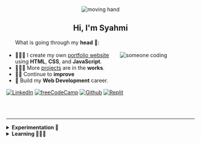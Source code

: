 <!DOCTYPE html>
<html>
<head>
  <meta charset="UTF-8">
  <meta http-equiv="X-UA-Compatible" content="IE-edge">
  <meta name="viewport" content="width=device-width, initial-scale=1.0">
  
<section align="center">
  <img src="https://raw.githubusercontent.com/iampavangandhi/iampavangandhi/master/gifs/Hi.gif" width="150" alt="moving hand">
  <h1>Hi, I'm Syahmi</h1>
</section>

<ul>What is going through my <b>head</b> 🧠:
   <br><br>
  <a>
  <img align="right" src="https://raw.githubusercontent.com/abhisheknaiidu/abhisheknaiidu/master/code.gif" width=200 alt="someone coding"/>
  </a>
  <li>🕵🏻‍♂️ I create my own <a href="syahmiz.github.io">portfolio website<a> using <b>HTML</b>, <b>CSS</b>, and <b>JavaScript</b>.</li>
  <li>👨🏻‍💻 More <a href="https://syahmiz.github.io/projects.html">projects</a> are in the <b>works</b>.</li>
  <li>💪🏻 Continue to <b>improve</b></li>
  <li>👾 Build my <b>Web Development</b> career.</li>
</ul>

<p align="left">
<a href="https://www.linkedin.com/in/szx96" target="blank"><img align="center" src="https://img.shields.io/badge/linkedin-%230077B5.svg?style=for-the-badge&logo=linkedin&logoColor=white" alt="LinkedIn" width="80"/></a>
<a href="https://www.freecodecamp.org/SYAHMI-ROSLEE" target="blank"><img align="center" src="https://img.shields.io/badge/Freecodecamp-%23123.svg?&style=for-the-badge&logo=freecodecamp&logoColor=green" alt="freeCodeCamp" width="111"/></a>
<a href="https://github.com/Syahmiz" target="blank"><img align="center" src="https://img.shields.io/badge/github-%23121011.svg?style=for-the-badge&logo=github&logoColor=white" alt="Github" width="73"/></a>
<a href="https://replit.com/@zikryx" target="blank"><img align="center" src="https://img.shields.io/badge/Replit-DD1200?style=for-the-badge&logo=Replit&logoColor=white" alt="Replit" width="67"/></a>

<br /><br />

---

<details>
  <summary><b>Experimentation 🧪</b></summary><br />
    <p align="none" href="none">
      <img src="https://readme-typing-svg.herokuapp.com/?lines=Hi+there!;I'm+Syahmi;What+about+yours?" alt="moving word">
    </p><br />
    <p align="center">
      <img width="200" src="https://raw.githubusercontent.com/raghavk16/raghavk16/master/giphy.webp" alt="eat sleep code repeat">
    </p><br />
    <p align="center" href="none">
      <img src="https://raw.githubusercontent.com/Platane/snk/output/github-contribution-grid-snake.svg" alt="snake move">
    </p>
</details>
  
<details>
  <summary><b>Learning 👨🏻‍💻</b></summary><br />
    <p align="left">
      <img src="https://raw.githubusercontent.com/MikeCodesDotNET/ColoredBadges/master/svg/dev/languages/python.svg" alt="Python image"> &nbsp
      <img src="https://github.com/MikeCodesDotNET/ColoredBadges/raw/master/svg/dev/languages/html.svg" alt="html image"> &nbsp
      <img src="https://github.com/MikeCodesDotNET/ColoredBadges/raw/master/svg/dev/languages/css3.svg" alt="css3 image"> &nbsp
      <img src="https://github.com/MikeCodesDotNET/ColoredBadges/raw/master/svg/dev/languages/js.svg" alt="js image"> &nbsp
    </p>
</details>
